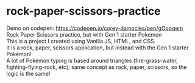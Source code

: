 # rock-paper-scissors-practice <br />
Demo on codepen: https://codepen.io/corey-damocles/pen/gOooqem <br />
Rock Paper Scissors practice, but with Gen 1 starter Pokemon <br />
This is a project I created using Vanilla JS, HTML, and CSS. <br />
It is a rock, paper, scissors application, but instead with the Gen 1 starter Pokémon! <br />
A lot of Pokémon typing is based around triangles (fire-grass-water, fighting-flying-rock, etc); same concept as rock, paper, scissors, so the logic is the same!
